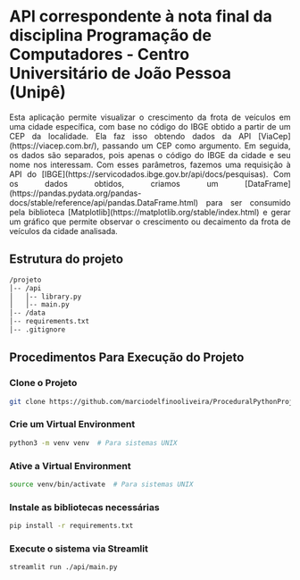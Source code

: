 # API correspondente à nota final da disciplina Programação de Computadores - Centro Universitário de João Pessoa (Unipê)

<p align="justify">
Esta aplicação permite visualizar o crescimento da frota de veículos em uma cidade específica, com base no código do IBGE obtido a partir de um CEP da localidade. 
Ela faz isso obtendo dados da API [ViaCep](https://viacep.com.br/), passando um CEP como argumento. Em seguida, os dados são separados, pois apenas o código do IBGE da cidade e seu nome nos interessam. 
Com esses parâmetros, fazemos uma requisição à API do [IBGE](https://servicodados.ibge.gov.br/api/docs/pesquisas). Com os dados obtidos, criamos um [DataFrame](https://pandas.pydata.org/pandas-docs/stable/reference/api/pandas.DataFrame.html) para ser consumido pela biblioteca [Matplotlib](https://matplotlib.org/stable/index.html) e gerar um gráfico que permite observar o crescimento ou decaimento da frota de veículos da cidade analisada.
</p>

## Estrutura do projeto
```bash
/projeto
│-- /api
│   │-- library.py
│   │-- main.py
│-- /data
│-- requirements.txt
│-- .gitignore
```

## Procedimentos Para Execução do Projeto

### Clone o Projeto
```bash
git clone https://github.com/marciodelfinooliveira/ProceduralPythonProject.git
```

### Crie um Virtual Environment
```bash
python3 -m venv venv  # Para sistemas UNIX
```

### Ative a Virtual Environment
```bash
source venv/bin/activate  # Para sistemas UNIX
```

### Instale as bibliotecas necessárias
```bash
pip install -r requirements.txt
```

### Execute o sistema via Streamlit
```bash
streamlit run ./api/main.py